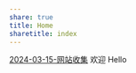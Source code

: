 ```yaml
---
share: true
title: Home
sharetitle: index
---
```

[2024-03-15-网站收集](./_posts/2024-03-15-%E7%BD%91%E7%AB%99%E6%94%B6%E9%9B%86.md)
欢迎
Hello
